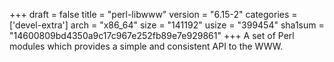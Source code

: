 +++
draft = false
title = "perl-libwww"
version = "6.15-2"
categories = ['devel-extra']
arch = "x86_64"
size = "141192"
usize = "399454"
sha1sum = "14600809bd4350a9c17c967e252fb89e7e929861"
+++
A set of Perl modules which provides a simple and consistent API to the WWW.